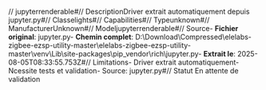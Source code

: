 // jupyterrenderable#// DescriptionDriver extrait automatiquement depuis jupyter.py#// Classelights#// Capabilities#// Typeunknown#// ManufacturerUnknown#// Modeljupyterrenderable#// Source- **Fichier original**: jupyter.py- **Chemin complet**: D:\Download\Compressed\elelabs-zigbee-ezsp-utility-master\elelabs-zigbee-ezsp-utility-master\venv\Lib\site-packages\pip\_vendor\rich\jupyter.py- **Extrait le**: 2025-08-05T08:33:55.753Z#// Limitations- Driver extrait automatiquement- Ncessite tests et validation- Source: jupyter.py#// Statut En attente de validation